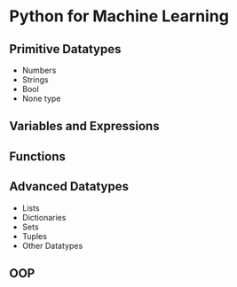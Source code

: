 # Python for Machine Learning 

## Primitive Datatypes
- Numbers  
- Strings
- Bool
- None type  


## Variables and Expressions
## Functions
## Advanced Datatypes
- Lists  
- Dictionaries  
- Sets  
- Tuples  
- Other Datatypes  

## OOP




